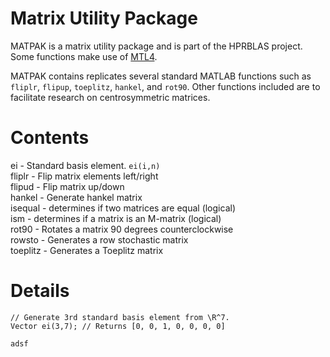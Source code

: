 # Matrix Utility Package

MATPAK is a matrix utility package and is part of the HPRBLAS project.  Some functions make use of [MTL4](http://www.simunova.com).  

MATPAK contains replicates several standard MATLAB functions such as `fliplr`, `flipup`, `toeplitz`, `hankel`, and  `rot90`.   Other functions included are to facilitate research on centrosymmetric matrices.   

# Contents

ei - Standard basis element.  `ei(i,n)`  
fliplr - Flip matrix elements left/right  
flipud - Flip matrix up/down  
hankel - Generate hankel matrix  
isequal - determines if two matrices are equal (logical)  
ism - determines if a matrix is an M-matrix (logical)  
rot90 - Rotates a matrix 90 degrees counterclockwise  
rowsto - Generates a row stochastic matrix  
toeplitz - Generates a Toeplitz matrix    



# Details
```
// Generate 3rd standard basis element from \R^7.
Vector ei(3,7); // Returns [0, 0, 1, 0, 0, 0, 0]
```

```
adsf
```
